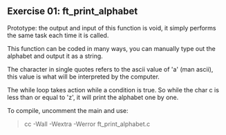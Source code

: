 ## Exercise 01: ft_print_alphabet

Prototype: the output and input of this function is void, it simply performs the same task each time it is called.

This function can be coded in many ways, you can manually type out the alphabet and output it as a string.

The character in single quotes refers to the ascii value of 'a' (man ascii), this value is what will be interpreted by the computer.

The while loop takes action while a condition is true. So while the char c is less than or equal to 'z', it will print the alphabet one by one.

To compile, uncomment the main and use:
> cc -Wall -Wextra -Werror ft_print_alphabet.c